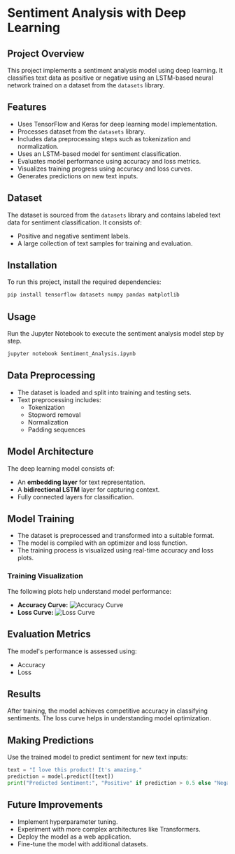 # Sentiment Analysis with Deep Learning

## Project Overview
This project implements a sentiment analysis model using deep learning. It classifies text data as positive or negative using an LSTM-based neural network trained on a dataset from the `datasets` library.

## Features
- Uses TensorFlow and Keras for deep learning model implementation.
- Processes dataset from the `datasets` library.
- Includes data preprocessing steps such as tokenization and normalization.
- Uses an LSTM-based model for sentiment classification.
- Evaluates model performance using accuracy and loss metrics.
- Visualizes training progress using accuracy and loss curves.
- Generates predictions on new text inputs.

## Dataset
The dataset is sourced from the `datasets` library and contains labeled text data for sentiment classification. It consists of:
- Positive and negative sentiment labels.
- A large collection of text samples for training and evaluation.

## Installation
To run this project, install the required dependencies:
```bash
pip install tensorflow datasets numpy pandas matplotlib
```

## Usage
Run the Jupyter Notebook to execute the sentiment analysis model step by step.
```bash
jupyter notebook Sentiment_Analysis.ipynb
```

## Data Preprocessing
- The dataset is loaded and split into training and testing sets.
- Text preprocessing includes:
  - Tokenization
  - Stopword removal
  - Normalization
  - Padding sequences

## Model Architecture
The deep learning model consists of:
- An **embedding layer** for text representation.
- A **bidirectional LSTM** layer for capturing context.
- Fully connected layers for classification.

## Model Training
- The dataset is preprocessed and transformed into a suitable format.
- The model is compiled with an optimizer and loss function.
- The training process is visualized using real-time accuracy and loss plots.

### Training Visualization
The following plots help understand model performance:
- **Accuracy Curve:** ![Accuracy Curve](images/accuracy_curve.png)
- **Loss Curve:** ![Loss Curve](images/loss_curve.png)

## Evaluation Metrics
The model's performance is assessed using:
- Accuracy
- Loss

## Results
After training, the model achieves competitive accuracy in classifying sentiments. The loss curve helps in understanding model optimization.

## Making Predictions
Use the trained model to predict sentiment for new text inputs:
```python
text = "I love this product! It's amazing."
prediction = model.predict([text])
print("Predicted Sentiment:", "Positive" if prediction > 0.5 else "Negative")
```

## Future Improvements
- Implement hyperparameter tuning.
- Experiment with more complex architectures like Transformers.
- Deploy the model as a web application.
- Fine-tune the model with additional datasets.

